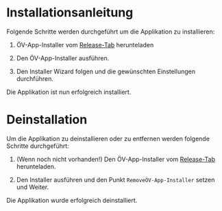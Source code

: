 # Installationsanleitung

Folgende Schritte werden durchgeführt um die Applikation zu installieren:

1. ÖV-App-Installer vom [Release-Tab](https://github.com/tuanbinhtran/modul-318-student/releases) herunteladen

2. Den ÖV-App-Installer ausführen.

3. Den Installer Wizard folgen und die gewünschten Einstellungen durchführen.

Die Applikation ist nun erfolgreich installiert.


# Deinstallation

Um die Applikation zu deinstallieren oder zu entfernen werden folgende Schritte durchgeführt:

1. (Wenn noch nicht vorhanden!) Den ÖV-App-Installer vom [Release-Tab](https://github.com/tuanbinhtran/modul-318-student/releases) herunteladen.

2. Den Installer ausführen und den Punkt `RemoveÖV-App-Installer` setzen und Weiter.

Die Applikation wurde erfolgreich deinstalliert.